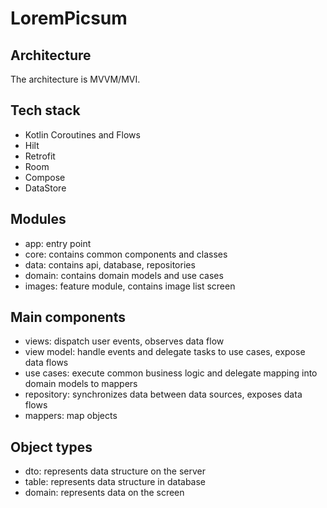 # LoremPicsum

## Architecture
The architecture is MVVM/MVI. 

## Tech stack
- Kotlin Coroutines and Flows
- Hilt
- Retrofit
- Room
- Compose
- DataStore

## Modules
- app: entry point
- core: contains common components and classes
- data: contains api, database, repositories
- domain: contains domain models and use cases
- images: feature module, contains image list screen

## Main components
- views: dispatch user events, observes data flow
- view model: handle events and delegate tasks to use cases, expose data flows
- use cases: execute common business logic and delegate mapping into domain models to mappers
- repository: synchronizes data between data sources, exposes data flows
- mappers: map objects

## Object types
- dto: represents data structure on the server
- table: represents data structure in database
- domain: represents data on the screen
